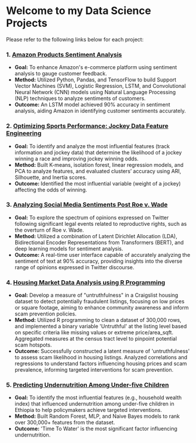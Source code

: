 # Welcome to my Data Science Projects

Please refer to the following links below for each project:

### 1. [Amazon Products Sentiment Analysis](https://github.com/bezawit-ayalew/bezawit-A/tree/main/Amazon%20Products%20Sentiment%20Analysis)
- **Goal:** To enhance Amazon's e-commerce platform using sentiment analysis to gauge customer feedback.
- **Method:** Utilized Python, Pandas, and TensorFlow to build Support Vector Machines (SVM), Logistic Regression, LSTM, and Convolutional Neural Network (CNN) models using Natural Language Processing (NLP) techniques to analyze sentiments of customers.
- **Outcome:** An LSTM model achieved 90% accuracy in sentiment analysis, aiding Amazon in identifying customer sentiments accurately.

### 2. [Optimizing Sports Performance: Jockey Data Feature Engineering](https://github.com/bezawit-ayalew/bezawit-A/tree/main/Sports%20Analysis)
- **Goal:** To identify and analyze the most influential features (track information and jockey data) that determine the likelihood of a jockey winning a race and improving jockey winning odds.
- **Method:** Built K-means, isolation forest, linear regression models, and PCA to analyze features, and evaluated clusters’ accuracy using ARI, Silhouette, and Inertia scores.
- **Outcome:** Identified the most influential variable (weight of a jockey) affecting the odds of winning.

### 3. [Analyzing Social Media Sentiments Post Roe v. Wade](https://github.com/bezawit-ayalew/bezawit-A/tree/main/Analyzing%20Social%20Media%20Sentiments)
- **Goal:** To explore the spectrum of opinions expressed on Twitter following significant legal events related to reproductive rights, such as the overturn of Roe v. Wade.
- **Method:** Utilized a combination of Latent Dirichlet Allocation (LDA), Bidirectional Encoder Representations from Transformers (BERT), and deep learning models for sentiment analysis.
- **Outcome:** A real-time user interface capable of accurately analyzing the sentiment of text at 90% accuracy, providing insights into the diverse range of opinions expressed in Twitter discourse.

### 4. [Housing Market Data Analysis using R Programming](https://github.com/bezawit-ayalew/bezawit-A/tree/main/Housing%20Market%20Data%20Analysis)
- **Goal:** Develop a measure of "untruthfulness" in a Craigslist housing dataset to detect potentially fraudulent listings, focusing on low prices or square footage, aiming to enhance community awareness and inform scam prevention policies.
- **Method:** Utilized R programming to clean a dataset of 300,000 rows, and implemented a binary variable 'Untruthful' at the listing level based on specific criteria like missing values or extreme price/area_sqft. Aggregated measures at the census tract level to pinpoint potential scam hotspots.
- **Outcome:** Successfully constructed a latent measure of 'untruthfulness' to assess scam likelihood in housing listings. Analyzed correlations and regressions to understand factors influencing housing prices and scam prevalence, informing targeted interventions for scam prevention.

### 5. [Predicting Undernutrition Among Under-five Children](https://github.com/bezawit-ayalew/bezawit-A/tree/main/Predicting%20Undernutrition)
- **Goal:** To identify the most influential features (e.g., household wealth index) that influenced undernutrition among under-five children in Ethiopia to help policymakers achieve targeted interventions.
- **Method:** Built Random Forest, MLP, and Naive Bayes models to rank over 300,000+ features from the dataset.
- **Outcome:** 'Time To Water' is the most significant factor influencing undernutrition.


